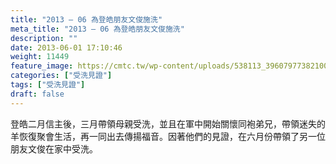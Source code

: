 ```yaml
---
title: "2013 – 06 為登皓朋友文俊施洗"
meta_title: "2013 – 06 為登皓朋友文俊施洗"
description: ""
date: 2013-06-01 17:10:46
weight: 11449
feature_image: https://cmtc.tw/wp-content/uploads/538113_396079773821002_1936497048_n.jpg
categories: ["受洗見證"]
tags: ["受洗見證"]
draft: false
---
```


登皓二月信主後，三月帶領母親受洗，並且在軍中開始關懷同袍弟兄，帶領迷失的羊恢復聚會生活，再一同出去傳揚福音。因著他們的見證，在六月份帶領了另一位朋友文俊在家中受洗。<br />
<br />
&nbsp;
        